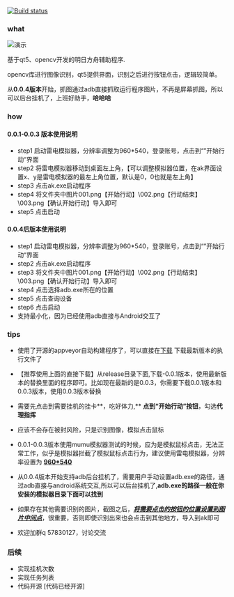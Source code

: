 [![Build status](https://ci.appveyor.com/api/projects/status/mwr2xc7rhgfrxlj3?svg=true)](https://ci.appveyor.com/project/kensou24/akhelper)


### what

![演示](https://github.com/kensou24/akhelper/blob/master/images/ak-help.gif)

基于qt5、opencv开发的明日方舟辅助程序.

opencv库进行图像识别，qt5提供界面，识别之后进行按钮点击，逻辑较简单。

从**0.0.4版本**开始，抓图通过adb直接抓取运行程序图片，不再是屏幕抓图，所以可以后台挂机了，上班好助手，**哈哈哈**

### how

#### 0.0.1-0.0.3 版本使用说明

- step1 启动雷电模拟器，分辨率调整为960*540，登录账号，点击到“”开始行动“界面
- step2 将雷电模拟器移动到桌面左上角，【可以调整模拟器位置，在ak界面设置x、y是雷电模拟器的最左上角位置，默认是0，0也就是左上角】
- step3 点击ak.exe启动程序
- step4 将文件夹中图片001.png【开始行动】\002.png【行动结束】\003.png【确认开始行动】导入即可
- step5 点击启动

#### 0.0.4后版本使用说明

- step1 启动雷电模拟器，分辨率调整为960*540，登录账号，点击到“”开始行动“界面
- step2 点击ak.exe启动程序
- step3 将文件夹中图片001.png【开始行动】\002.png【行动结束】\003.png【确认开始行动】导入即可
- step4 点击选择adb.exe所在的位置
- step5 点击查询设备
- step6 点击启动
- 支持最小化，因为已经使用adb直接与Android交互了

### tips

- 使用了开源的appveyor自动构建程序了，可以直接在[下载](https://github.com/kensou24/akhelper/releases) 下载最新版本的执行文件了

- 【推荐使用上面的直接下载】从release目录下面,下载-0.0.1版本，使用最新版本的替换里面的程序即可。比如现在最新的是0.0.3，你需要下载0.0.1版本和0.0.3版本，使用0.0.3版本替换
- 需要先点击到需要挂机的挂卡**，吃好体力,** **点到“开始行动”按钮**，勾选**代理指挥**
- 应该不会存在被封风险，只是识别图像，模拟点击鼠标
- 0.0.1-0.0.3版本使用mumu模拟器测试的时候，应为是模拟鼠标点击，无法正常工作，似乎是模拟器拦截了模拟鼠标点击行为，建议使用雷电模拟器，分辨率设置为 **<u> 960*540 </u>**
- 从0.0.4版本开始支持adb后台挂机了，需要用户手动设置adb.exe的路径，通过adb直接与android系统交互,所以可以后台挂机了,**adb.exe的路径一般在你安装的模拟器目录下面可以找到**
- 如果存在其他需要识别的图片，截图之后，<u>***将需要点击的按钮的位置设置到图片中间点***</u>，很重要，否则即使识别出来也会点击到其他地方，导入到ak即可
- 欢迎加群q 57830127，讨论交流
### 后续

  - 实现挂机次数
  - 实现任务列表
  - 代码开源 [代码已经开源]

  

